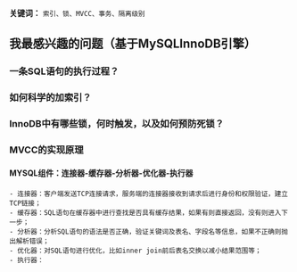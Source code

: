 **关键词：**  `索引、锁、MVCC、事务、隔离级别`

## 我最感兴趣的问题（基于MySQLInnoDB引擎）

### 一条SQL语句的执行过程？

### 如何科学的加索引？

### InnoDB中有哪些锁，何时触发，以及如何预防死锁？

### MVCC的实现原理

#### MYSQL组件：连接器-缓存器-分析器-优化器-执行器
    - 连接器：客户端发送TCP连接请求，服务端的连接器接收到请求后进行身份和权限验证，建立TCP链接；
    - 缓存器：SQL语句在缓存器中进行查找是否具有缓存结果，如果有则直接返回，没有则进入下一步；
    - 分析器：分析SQL语句的语法是否正确，验证关键词及表名、字段名等信息，如果不正确则抛出解析错误；
    - 优化器：对SQL语句进行优化，比如inner join前后表名交换以减小结果范围等；
    - 执行器：
